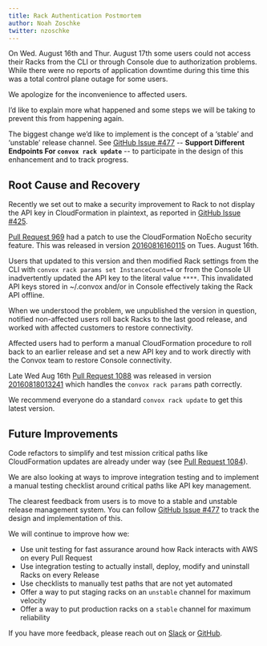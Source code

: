 ```yaml
---
title: Rack Authentication Postmortem 
author: Noah Zoschke
twitter: nzoschke
---
```


On Wed. August 16th and Thur. August 17th some users could not access their Racks from the CLI or through Console due to authorization problems. While there were no reports of application downtime during this time this was a total control plane outage for some users.

We apologize for the inconvenience to affected users. 

I’d like to explain more what happened and some steps we will be taking to prevent this from happening again.

The biggest change we’d like to implement is the concept of a ‘stable’ and ‘unstable’ release channel. See [GitHub Issue #477](https://github.com/convox/rack/issues/477#issuecomment-240832036) -- **Support Different Endpoints For `convox rack update`** --  to participate in the design of this enhancement and to track progress.

<!--more-->

## Root Cause and Recovery

Recently we set out to make a security improvement to Rack to not display the API key in CloudFormation in plaintext, as reported in [GitHub Issue #425](https://github.com/convox/rack/issues/425).

[Pull Request 969](https://github.com/convox/rack/pull/969) had a patch to use the CloudFormation NoEcho security feature. This was released in version [20160816160115](https://github.com/convox/rack/releases/tag/20160816160115) on Tues. August 16th.

Users that updated to this version and then modified Rack settings from the CLI with `convox rack params set InstanceCount=4` or from the Console UI inadvertently updated the API key to the literal value `****`. This invalidated API keys stored in ~/.convox and/or in Console effectively taking the Rack API offline.

When we understood the problem, we unpublished the version in question, notified non-affected users roll back Racks to the last good release, and worked with affected customers to restore connectivity.

Affected users had to perform a manual CloudFormation procedure to roll back to an earlier release and set a new API key and to work directly with the Convox team to restore Console connectivity.

Late Wed Aug 16th [Pull Request 1088](https://github.com/convox/rack/pull/1088) was released in version [20160818013241](https://github.com/convox/rack/releases/tag/20160816160115) which handles the `convox rack params` path correctly.

We recommend everyone do a standard `convox rack update` to get this latest version.

## Future Improvements

Code refactors to simplify and test mission critical paths like CloudFormation updates are already under way (see [Pull Request 1084](https://github.com/convox/rack/pull/1084)).

We are also looking at ways to improve integration testing and to implement a manual testing checklist around critical paths like API key management.

The clearest feedback from users is to move to a stable and unstable release management system. You can follow [GitHub Issue #477](https://github.com/convox/rack/pull/1084) to track the design and implementation of this.

We will continue to improve how we:

- Use unit testing for fast assurance around how Rack interacts with AWS on every Pull Request
- Use integration testing to actually install, deploy, modify and uninstall Racks on every Release
- Use checklists to manually test paths that are not yet automated
- Offer a way to put staging racks on an `unstable` channel for maximum velocity
- Offer a way to put production racks on a `stable` channel for maximum reliability

If you have more feedback, please reach out on [Slack](http://invite.convox.com/) or [GitHub](https://github.com/convox/rack).